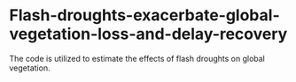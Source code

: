 # Flash-droughts-exacerbate-global-vegetation-loss-and-delay-recovery
The code is utilized to estimate the effects of flash droughts on global vegetation.
